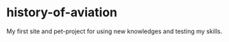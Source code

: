 # history-of-aviation
My first site and pet-project for using new knowledges and testing my skills.
